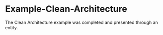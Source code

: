 # Example-Clean-Architecture
The Clean Architecture example was completed and presented through an entity.

